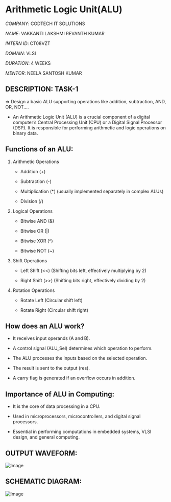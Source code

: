 # Arithmetic Logic Unit(ALU) 

*COMPANY*: CODTECH IT SOLUTIONS

*NAME*: VAKKANTI LAKSHMI REVANTH KUMAR

*INTERN ID*: CT08VZT

*DOMAIN*: VLSI

*DURATION*: 4 WEEKS

*MENTOR*: NEELA SANTOSH KUMAR

## DESCRIPTION: TASK-1

=> Design a basic ALU supporting operations like addition, subtraction, AND, OR, NOT....

   * An Arithmetic Logic Unit (ALU) is a crucial component of a digital computer’s Central Processing Unit (CPU) or a Digital Signal Processor (DSP).
     It is responsible for performing arithmetic and logic operations on binary data.

## Functions of an ALU:

  1. Arithmetic Operations
  
     - Addition (+)
     
     - Subtraction (-)
     
     - Multiplication (*) (usually implemented separately in complex ALUs)
     
     - Division (/)
  
  2. Logical Operations
  
     - Bitwise AND (&)

     - Bitwise OR (|)

     - Bitwise XOR (^)

     - Bitwise NOT (~)
  
  3. Shift Operations
  
     - Left Shift (<<) (Shifting bits left, effectively multiplying by 2)

     - Right Shift (>>) (Shifting bits right, effectively dividing by 2)
  
  4. Rotation Operations

     - Rotate Left (Circular shift left)

     - Rotate Right (Circular shift right)

## How does an ALU work?
  
  * It receives input operands (A and B).
  
  * A control signal (ALU_Sel) determines which operation to perform.
  
  * The ALU processes the inputs based on the selected operation.
  
  * The result is sent to the output (res).
  
  * A carry flag is generated if an overflow occurs in addition.

## Importance of ALU in Computing:

  * It is the core of data processing in a CPU.
  
  * Used in microprocessors, microcontrollers, and digital signal processors.
  
  * Essential in performing computations in embedded systems, VLSI design, and general computing.

## OUTPUT WAVEFORM:

![Image](https://github.com/user-attachments/assets/60f7d37d-0be3-4296-ae9a-9660ffc6ce5f)

## SCHEMATIC DIAGRAM:

![Image](https://github.com/user-attachments/assets/54b60020-7ade-4bd1-9237-801a5e4e591a)


